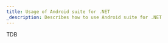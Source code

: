 ```yaml
---
title: Usage of Android suite for .NET
_description: Describes how to use Android suite for .NET
---
```


TDB